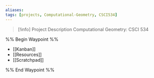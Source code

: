 ```yaml
---
aliases: 
tags: [projects, Computational-Geometry, CSCI534]
---
```


> [!info] Project Description
> Computational Geometry: CSCI 534

%% Begin Waypoint %%
- [[Kanban]]
- [[Resources]]
- [[Scratchpad]]

%% End Waypoint %%

